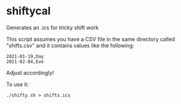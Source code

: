# shiftycal
Generates an .ics for tricky shift work

This script assumes you have a CSV file in the same directory called "shifts.csv" and it contains values like the following:

```
2021-01-19,Day
2021-02-04,Eve
```

Adjust accordingly!

To use it:

```
./shifty.sh > shifts.ics
```
